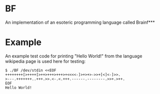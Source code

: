 # BF
An implementation of an esoteric programming language called Brainf***

# Example
An example test code for printing "Hello World!" from the language wikipedia page is used here for testing:
```
$ ./BF /dev/stdin <<EOF
++++++++[>++++[>++>+++>+++>+<<<<-]>+>+>->>+[<]<-]>>.
>---.+++++++..+++.>>.<-.<.+++.------.--------.>>+.>++.
EOF
Hello World!
```

